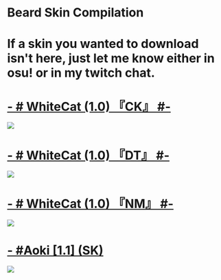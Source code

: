 # Beard Skin Compilation

# If a skin you wanted to download isn't here, just let me know either in osu! or in my twitch chat.

# [-        # WhiteCat (1.0) 『CK』 #-](https://www.mediafire.com/folder/3vnwgwe8vcsrv/WhiteCat)
![](https://i.gyazo.com/0cf64f90fa420397ce6b9bf92b2823b2.png)

# [-        # WhiteCat (1.0) 『DT』 #-](https://www.mediafire.com/folder/3vnwgwe8vcsrv/WhiteCat)
![](https://i.gyazo.com/a199342bf98fb74b5c609f0a2d408fd6.png)

# [-        # WhiteCat (1.0) 『NM』 #-](https://www.mediafire.com/folder/3vnwgwe8vcsrv/WhiteCat)
![](https://i.gyazo.com/282f0811a8fabc106440f4adc950e40f.png)

# [-      #Aoki [1.1] (SK)](http://www.mediafire.com/file/2ycp22uhbahmty1/-_%2523Aoki_%255B1.1%255D_%2528SK%2529.osk/file)
![](https://i.gyazo.com/c6d82ad84cd69a7a098cc4a74cee9de7.png)
